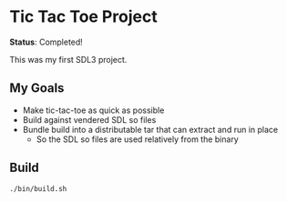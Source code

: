 # Tic Tac Toe Project

**Status**: Completed!

This was my first SDL3 project.

## My Goals

* Make tic-tac-toe as quick as possible
* Build against vendered SDL so files
* Bundle build into a distributable tar that can extract and run in place
  * So the SDL so files are used relatively from the binary

## Build

```bash
./bin/build.sh
```
